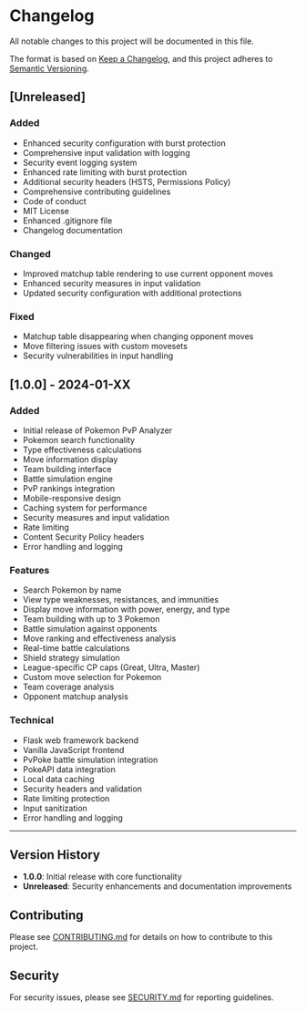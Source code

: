 # Changelog

All notable changes to this project will be documented in this file.

The format is based on [Keep a Changelog](https://keepachangelog.com/en/1.0.0/),
and this project adheres to [Semantic Versioning](https://semver.org/spec/v2.0.0.html).

## [Unreleased]

### Added
- Enhanced security configuration with burst protection
- Comprehensive input validation with logging
- Security event logging system
- Enhanced rate limiting with burst protection
- Additional security headers (HSTS, Permissions Policy)
- Comprehensive contributing guidelines
- Code of conduct
- MIT License
- Enhanced .gitignore file
- Changelog documentation

### Changed
- Improved matchup table rendering to use current opponent moves
- Enhanced security measures in input validation
- Updated security configuration with additional protections

### Fixed
- Matchup table disappearing when changing opponent moves
- Move filtering issues with custom movesets
- Security vulnerabilities in input handling

## [1.0.0] - 2024-01-XX

### Added
- Initial release of Pokemon PvP Analyzer
- Pokemon search functionality
- Type effectiveness calculations
- Move information display
- Team building interface
- Battle simulation engine
- PvP rankings integration
- Mobile-responsive design
- Caching system for performance
- Security measures and input validation
- Rate limiting
- Content Security Policy headers
- Error handling and logging

### Features
- Search Pokemon by name
- View type weaknesses, resistances, and immunities
- Display move information with power, energy, and type
- Team building with up to 3 Pokemon
- Battle simulation against opponents
- Move ranking and effectiveness analysis
- Real-time battle calculations
- Shield strategy simulation
- League-specific CP caps (Great, Ultra, Master)
- Custom move selection for Pokemon
- Team coverage analysis
- Opponent matchup analysis

### Technical
- Flask web framework backend
- Vanilla JavaScript frontend
- PvPoke battle simulation integration
- PokeAPI data integration
- Local data caching
- Security headers and validation
- Rate limiting protection
- Input sanitization
- Error handling and logging

---

## Version History

- **1.0.0**: Initial release with core functionality
- **Unreleased**: Security enhancements and documentation improvements

## Contributing

Please see [CONTRIBUTING.md](CONTRIBUTING.md) for details on how to contribute to this project.

## Security

For security issues, please see [SECURITY.md](SECURITY.md) for reporting guidelines. 